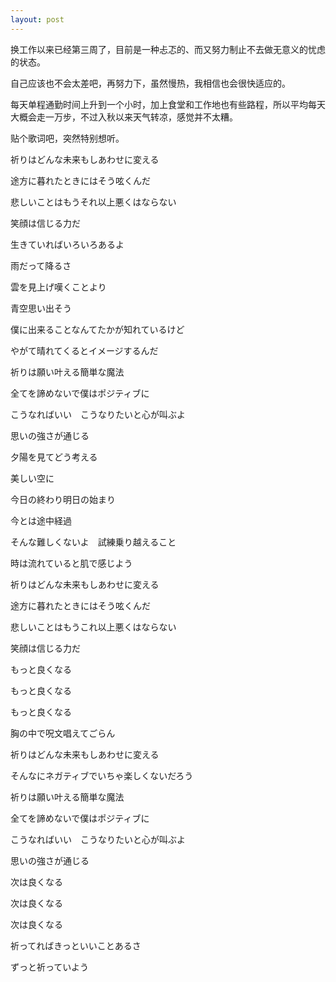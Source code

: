 ```yaml
---
layout: post
---
```


换工作以来已经第三周了，目前是一种忐忑的、而又努力制止不去做无意义的忧虑的状态。

自己应该也不会太差吧，再努力下，虽然慢热，我相信也会很快适应的。

每天单程通勤时间上升到一个小时，加上食堂和工作地也有些路程，所以平均每天大概会走一万步，不过入秋以来天气转凉，感觉并不太糟。

贴个歌词吧，突然特别想听。



祈りはどんな未来もしあわせに変える

途方に暮れたときにはそう呟くんだ

悲しいことはもうそれ以上悪くはならない

笑顔は信じる力だ

生きていればいろいろあるよ

雨だって降るさ

雲を見上げ嘆くことより

青空思い出そう

僕に出来ることなんてたかが知れているけど

やがて晴れてくるとイメージするんだ

祈りは願い叶える簡単な魔法

全てを諦めないで僕はポジティブに

こうなればいい　こうなりたいと心が叫ぶよ

思いの強さが通じる

夕陽を見てどう考える

美しい空に

今日の終わり明日の始まり

今とは途中経過

そんな難しくないよ　試練乗り越えること

時は流れていると肌で感じよう

祈りはどんな未来もしあわせに変える

途方に暮れたときにはそう呟くんだ

悲しいことはもうこれ以上悪くはならない

笑顔は信じる力だ

もっと良くなる

もっと良くなる

もっと良くなる

胸の中で呪文唱えてごらん

祈りはどんな未来もしあわせに変える

そんなにネガティブでいちゃ楽しくないだろう

祈りは願い叶える簡単な魔法

全てを諦めないで僕はポジティブに

こうなればいい　こうなりたいと心が叫ぶよ

思いの強さが通じる

次は良くなる

次は良くなる

次は良くなる

祈ってればきっといいことあるさ

ずっと祈っていよう
